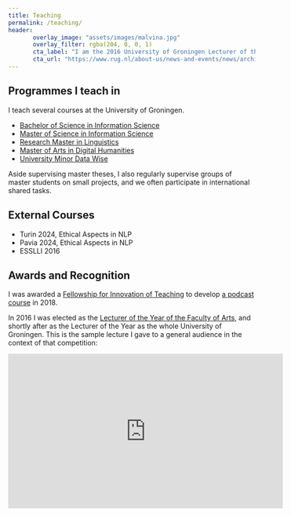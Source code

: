 ```yaml
---
title: Teaching
permalink: /teaching/
header: 
       overlay_image: "assets/images/malvina.jpg"
       overlay_filter: rgba(204, 0, 0, 1) 
       cta_label: "I am the 2016 University of Groningen Lecturer of the Year"
       cta_url: "https://www.rug.nl/about-us/news-and-events/news/archief2017/nieuwsberichten/dr.-malvina-nissim-elected-lecturer-of-the-year"
---
```


## Programmes I teach in
I teach several courses at the University of Groningen.
- [Bachelor of Science in Information Science](https://www.rug.nl/bachelors/information-science/?lang=en)
- [Master of Science in Information Science](https://www.rug.nl/masters/information-science/?lang=en)
- [Research Master in Linguistics](https://www.rug.nl/masters/linguistics-research/?lang=en)
- [Master of Arts in Digital Humanities](https://www.rug.nl/masters/digital-humanities/)
- [University Minor Data Wise](https://www.rug.nl/gmw/education/minor/datawise?lang=en) 

Aside supervising master theses, I also regularly supervise groups of master students on small projects, and we often participate in international shared tasks.

## External Courses

* Turin 2024, Ethical Aspects in NLP
* Pavia 2024, Ethical Aspects in NLP
* ESSLLI 2016


## Awards and Recognition
I was awarded a [Fellowship for Innovation of Teaching](https://www.rug.nl/about-us/where-do-we-stand/quality-works/fellowships-innovation-teaching/) to develop [a podcast course](/podcast/) in 2018.

In 2016 I was elected as the [Lecturer of the Year of the Faculty of Arts](https://www.rug.nl/let/organization/actueel/nieuwsberichten-2016/2016-12-01-nissim-docent-van-het-jaar?lang=en), and shortly after as the Lecturer of the Year as the whole University of Groningen. 
This is the sample lecture I gave to a general audience in the context of that competition:

<iframe src="https://www.youtube.com/embed/pBYdGZREvtw" width="560" height="315" frameborder="0"> </iframe>
